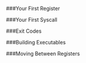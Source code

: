 ###Your First Register

###Your First Syscall

###Exit Codes

###Building Executables

###Moving Between Registers
